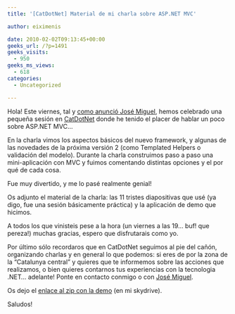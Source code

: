 ```yaml
---
title: '[CatDotNet] Material de mi charla sobre ASP.NET MVC'

author: eiximenis

date: 2010-02-02T09:13:45+00:00
geeks_url: /?p=1491
geeks_visits:
  - 950
geeks_ms_views:
  - 618
categories:
  - Uncategorized

---
```



Hola! Este viernes, tal y <a href="http://geeks.ms/blogs/jmtorres/archive/2010/01/26/catdotnet-eduard-tom-224-s-hablando-sobre-asp-net-mvc-en-igualada-comorrr.aspx" target="_blank" rel="noopener noreferrer">como anunció José Miguel</a>, hemos celebrado una pequeña sesión en <a href="http://www.catdotnet.org" target="_blank" rel="noopener noreferrer">CatDotNet</a> donde he tenido el placer de hablar un poco sobre ASP.NET MVC…

<!--more-->

En la charla vimos los aspectos básicos del nuevo framework, y algunas de las novedades de la próxima versión 2 (como Templated Helpers o validación del modelo). Durante la charla construimos paso a paso una mini-aplicación con MVC y fuimos comentando distintas opciones y el por qué de cada cosa.

Fue muy divertido, y me lo pasé realmente genial!

Os adjunto el material de la charla: las 11 tristes diapositivas que usé (ya digo, fue una sesión básicamente práctica) y la aplicación de demo que hicimos.

A todos los que vinisteis pese a la hora (un viernes a las 19… buf! que pereza!) muchas gracias, espero que disfrutarais como yo.

Por último sólo recordaros que en CatDotNet seguimos al pie del cañón, organizando charlas y en general lo que podemos: si eres de por la zona de la “Catalunya central” y quieres que te informemos sobre las acciones que realizamos, o bien quieres contarnos tus experiencias con la tecnologia .NET… adelante! Ponte en contacto conmigo o con <a href="http://geeks.ms/members/jmtorres/default.aspx" target="_blank" rel="noopener noreferrer">José Miguel</a>.

Os dejo el <a href="http://cid-6521c259e9b1bec6.skydrive.live.com/self.aspx/BurbujasNet/ZipsPosts/CatDotNet-Mvc.zip" target="_blank" rel="noopener noreferrer">enlace al zip con la demo</a> (en mi skydrive).

Saludos!